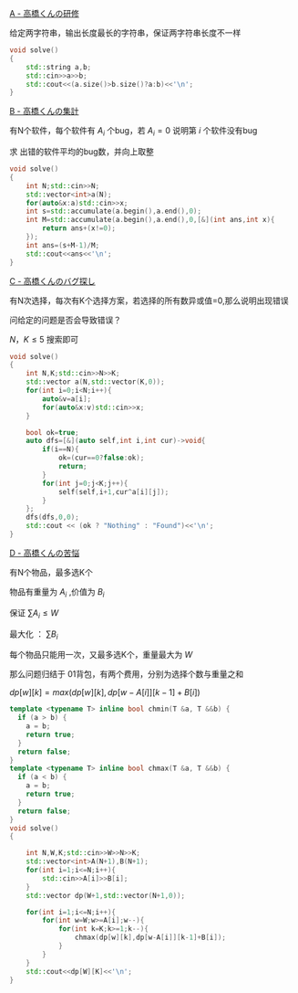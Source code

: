 

[A - 高橋くんの研修](https://atcoder.jp/contests/abc015/tasks/abc015_1)

给定两字符串，输出长度最长的字符串，保证两字符串长度不一样  


```cpp
void solve()
{
    std::string a,b;
    std::cin>>a>>b;
    std::cout<<(a.size()>b.size()?a:b)<<'\n';
}

```

[B - 高橋くんの集計](https://atcoder.jp/contests/abc015/tasks/abc015_2)  


有N个软件，每个软件有 $A_i$ 个bug，若 $A_i=0$ 说明第 $i$ 个软件没有bug  

求 出错的软件平均的bug数，并向上取整  

```cpp
void solve()
{
    int N;std::cin>>N;
    std::vector<int>a(N);
    for(auto&x:a)std::cin>>x;
    int s=std::accumulate(a.begin(),a.end(),0);
    int M=std::accumulate(a.begin(),a.end(),0,[&](int ans,int x){
        return ans+(x!=0);
    });
    int ans=(s+M-1)/M;
    std::cout<<ans<<'\n';
}

```

[C - 高橋くんのバグ探し](https://atcoder.jp/contests/abc015/tasks/abc015_3)  

有N次选择，每次有K个选择方案，若选择的所有数异或值=0,那么说明出现错误  

问给定的问题是否会导致错误？

$N，K \le 5$  搜索即可

```cpp
void solve()
{
    int N,K;std::cin>>N>>K;
    std::vector a(N,std::vector(K,0));
    for(int i=0;i<N;i++){
        auto&v=a[i];
        for(auto&x:v)std::cin>>x;
    }

    bool ok=true;
    auto dfs=[&](auto self,int i,int cur)->void{
        if(i==N){
            ok=(cur==0?false:ok);
            return;
        }
        for(int j=0;j<K;j++){
            self(self,i+1,cur^a[i][j]);
        }
    };
    dfs(dfs,0,0);
    std::cout << (ok ? "Nothing" : "Found")<<'\n';
}

```

[D - 高橋くんの苦悩](https://atcoder.jp/contests/abc015/tasks/abc015_4)  

有N个物品，最多选K个  

物品有重量为 $A_i$ ,价值为 $B_i$  

保证 $\sum A_i \le W$  

最大化 ： $\sum B_i$  

每个物品只能用一次，又最多选K个，重量最大为 $W$  

那么问题归结于 01背包，有两个费用，分别为选择个数与重量之和  

$dp[w][k]=max (dp[w][k],dp[w-A[i]][k-1]+B[i])$  

```cpp
template <typename T> inline bool chmin(T &a, T &&b) {
  if (a > b) {
    a = b;
    return true;
  }
  return false;
}
template <typename T> inline bool chmax(T &a, T &&b) {
  if (a < b) {
    a = b;
    return true;
  }
  return false;
}
void solve()
{

    int N,W,K;std::cin>>W>>N>>K;
    std::vector<int>A(N+1),B(N+1);
    for(int i=1;i<=N;i++){
        std::cin>>A[i]>>B[i];
    }
    std::vector dp(W+1,std::vector(N+1,0));

    for(int i=1;i<=N;i++){
        for(int w=W;w>=A[i];w--){
            for(int k=K;k>=1;k--){
                chmax(dp[w][k],dp[w-A[i]][k-1]+B[i]);                
            }
        }
    }
    std::cout<<dp[W][K]<<'\n';
}

```